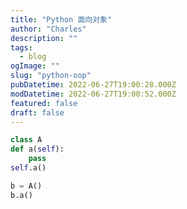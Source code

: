 ```yaml
---
title: "Python 面向对象"
author: "Charles"
description: ""
tags:
  - blog
ogImage: ""
slug: "python-oop"
pubDatetime: 2022-06-27T19:00:28.000Z
modDatetime: 2022-06-27T19:00:52.000Z
featured: false
draft: false
---
```


```python
class A
def a(self):
    pass
self.a()

b = A()
b.a()
```
